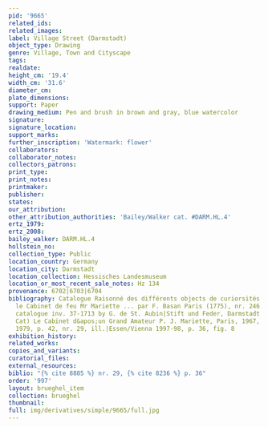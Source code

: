 ```yaml
---
pid: '9665'
related_ids: 
related_images: 
label: Village Street (Darmstadt)
object_type: Drawing
genre: Village, Town and Cityscape
tags: 
realdate: 
height_cm: '19.4'
width_cm: '31.6'
diameter_cm: 
plate_dimensions: 
support: Paper
drawing_medium: Pen and brush in brown and gray, blue watercolor
signature: 
signature_location: 
support_marks: 
further_inscription: 'Watermark: flower'
collaborators: 
collaborator_notes: 
collectors_patrons: 
print_type: 
print_notes: 
printmaker: 
publisher: 
states: 
our_attribution: 
other_attribution_authorities: 'Bailey/Walker cat. #DARM.HL.4'
ertz_1979: 
ertz_2008: 
bailey_walker: DARM.HL.4
hollstein_no: 
collection_type: Public
location_country: Germany
location_city: Darmstadt
location_collection: Hessisches Landesmuseum
location_or_most_recent_sale_notes: Hz 134
provenance: 6702|6703|6704
bibliography: Catalogue Raisonné des différents objects de curiorsités et qui composaient
  le Cabinet de feu Mr Mariette ... par F. Basan Paris (1775), nr. 246|Boston Museum
  catalogue inv. 37-1713 by G. de St. Aubin|Stift und Feder, Darmstadt 1930, nr. 236|(Exh
  Cat) Le Cabinet d&apos;un Grand Amateur P. J. Mariette, Paris, 1967, nr. 157|Bergsträsser
  1979, p. 42, nr. 29, ill.|Essen/Vienna 1997-98, p. 36, fig. 8
exhibition_history: 
related_works: 
copies_and_variants: 
curatorial_files: 
external_resources: 
biblio: "{% cite 8885 %} nr. 29, {% cite 8236 %} p. 36"
order: '997'
layout: brueghel_item
collection: brueghel
thumbnail: 
full: img/derivatives/simple/9665/full.jpg
---
```

